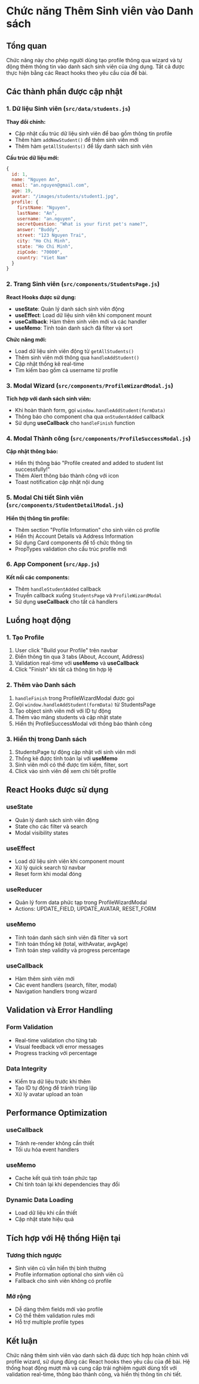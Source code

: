 # Chức năng Thêm Sinh viên vào Danh sách

## Tổng quan

Chức năng này cho phép người dùng tạo profile thông qua wizard và tự động thêm thông tin vào danh sách sinh viên của ứng dụng. Tất cả được thực hiện bằng các React hooks theo yêu cầu của đề bài.

## Các thành phần được cập nhật

### 1. Dữ liệu Sinh viên (`src/data/students.js`)

**Thay đổi chính:**
- Cập nhật cấu trúc dữ liệu sinh viên để bao gồm thông tin profile
- Thêm hàm `addNewStudent()` để thêm sinh viên mới
- Thêm hàm `getAllStudents()` để lấy danh sách sinh viên

**Cấu trúc dữ liệu mới:**
```javascript
{
  id: 1,
  name: "Nguyen An",
  email: "an.nguyen@gmail.com",
  age: 19,
  avatar: "/images/students/student1.jpg",
  profile: {
    firstName: "Nguyen",
    lastName: "An",
    username: "an.nguyen",
    secretQuestion: "What is your first pet's name?",
    answer: "Buddy",
    street: "123 Nguyen Trai",
    city: "Ho Chi Minh",
    state: "Ho Chi Minh",
    zipCode: "70000",
    country: "Viet Nam"
  }
}
```

### 2. Trang Sinh viên (`src/components/StudentsPage.js`)

**React Hooks được sử dụng:**
- **useState**: Quản lý danh sách sinh viên động
- **useEffect**: Load dữ liệu sinh viên khi component mount
- **useCallback**: Hàm thêm sinh viên mới và các handler
- **useMemo**: Tính toán danh sách đã filter và sort

**Chức năng mới:**
- Load dữ liệu sinh viên động từ `getAllStudents()`
- Thêm sinh viên mới thông qua `handleAddStudent()`
- Cập nhật thống kê real-time
- Tìm kiếm bao gồm cả username từ profile

### 3. Modal Wizard (`src/components/ProfileWizardModal.js`)

**Tích hợp với danh sách sinh viên:**
- Khi hoàn thành form, gọi `window.handleAddStudent(formData)`
- Thông báo cho component cha qua `onStudentAdded` callback
- Sử dụng **useCallback** cho `handleFinish` function

### 4. Modal Thành công (`src/components/ProfileSuccessModal.js`)

**Cập nhật thông báo:**
- Hiển thị thông báo "Profile created and added to student list successfully!"
- Thêm Alert thông báo thành công với icon
- Toast notification cập nhật nội dung

### 5. Modal Chi tiết Sinh viên (`src/components/StudentDetailModal.js`)

**Hiển thị thông tin profile:**
- Thêm section "Profile Information" cho sinh viên có profile
- Hiển thị Account Details và Address Information
- Sử dụng Card components để tổ chức thông tin
- PropTypes validation cho cấu trúc profile mới

### 6. App Component (`src/App.js`)

**Kết nối các components:**
- Thêm `handleStudentAdded` callback
- Truyền callback xuống `StudentsPage` và `ProfileWizardModal`
- Sử dụng **useCallback** cho tất cả handlers

## Luồng hoạt động

### 1. Tạo Profile
1. User click "Build your Profile" trên navbar
2. Điền thông tin qua 3 tabs (About, Account, Address)
3. Validation real-time với **useMemo** và **useCallback**
4. Click "Finish" khi tất cả thông tin hợp lệ

### 2. Thêm vào Danh sách
1. `handleFinish` trong ProfileWizardModal được gọi
2. Gọi `window.handleAddStudent(formData)` từ StudentsPage
3. Tạo object sinh viên mới với ID tự động
4. Thêm vào mảng students và cập nhật state
5. Hiển thị ProfileSuccessModal với thông báo thành công

### 3. Hiển thị trong Danh sách
1. StudentsPage tự động cập nhật với sinh viên mới
2. Thống kê được tính toán lại với **useMemo**
3. Sinh viên mới có thể được tìm kiếm, filter, sort
4. Click vào sinh viên để xem chi tiết profile

## React Hooks được sử dụng

### useState
- Quản lý danh sách sinh viên động
- State cho các filter và search
- Modal visibility states

### useEffect
- Load dữ liệu sinh viên khi component mount
- Xử lý quick search từ navbar
- Reset form khi modal đóng

### useReducer
- Quản lý form data phức tạp trong ProfileWizardModal
- Actions: UPDATE_FIELD, UPDATE_AVATAR, RESET_FORM

### useMemo
- Tính toán danh sách sinh viên đã filter và sort
- Tính toán thống kê (total, withAvatar, avgAge)
- Tính toán step validity và progress percentage

### useCallback
- Hàm thêm sinh viên mới
- Các event handlers (search, filter, modal)
- Navigation handlers trong wizard

## Validation và Error Handling

### Form Validation
- Real-time validation cho từng tab
- Visual feedback với error messages
- Progress tracking với percentage

### Data Integrity
- Kiểm tra dữ liệu trước khi thêm
- Tạo ID tự động để tránh trùng lặp
- Xử lý avatar upload an toàn

## Performance Optimization

### useCallback
- Tránh re-render không cần thiết
- Tối ưu hóa event handlers

### useMemo
- Cache kết quả tính toán phức tạp
- Chỉ tính toán lại khi dependencies thay đổi

### Dynamic Data Loading
- Load dữ liệu khi cần thiết
- Cập nhật state hiệu quả

## Tích hợp với Hệ thống Hiện tại

### Tương thích ngược
- Sinh viên cũ vẫn hiển thị bình thường
- Profile information optional cho sinh viên cũ
- Fallback cho sinh viên không có profile

### Mở rộng
- Dễ dàng thêm fields mới vào profile
- Có thể thêm validation rules mới
- Hỗ trợ multiple profile types

## Kết luận

Chức năng thêm sinh viên vào danh sách đã được tích hợp hoàn chỉnh với profile wizard, sử dụng đúng các React hooks theo yêu cầu của đề bài. Hệ thống hoạt động mượt mà và cung cấp trải nghiệm người dùng tốt với validation real-time, thông báo thành công, và hiển thị thông tin chi tiết.
